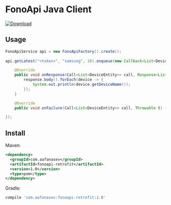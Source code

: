# FonoApi Java Client

[ ![Download](https://api.bintray.com/packages/aafanasev/maven/fonoapi-retrofit/images/download.svg) ](https://bintray.com/aafanasev/maven/fonoapi-retrofit/_latestVersion)

## Usage

```java
FonoApiService api = new FonoApiFactory().create();
        
api.getLatest("<token>", "samsung", 10).enqueue(new Callback<List<DeviceEntity>>() {

    @Override
    public void onResponse(Call<List<DeviceEntity>> call, Response<List<DeviceEntity>> response) {
        response.body().forEach(device -> {
            System.out.println(device.getDeviceName());
        });
    }

    @Override
    public void onFailure(Call<List<DeviceEntity>> call, Throwable t) {}

});
```

## Install

Maven:

```xml
<dependency>
  <groupId>com.aafanasev</groupId>
  <artifactId>fonoapi-retrofit</artifactId>
  <version>1.0</version>
  <type>pom</type>
</dependency>
```

Gradle:

```groovy
compile 'com.aafanasev:fonoapi-retrofit:1.0'
```
